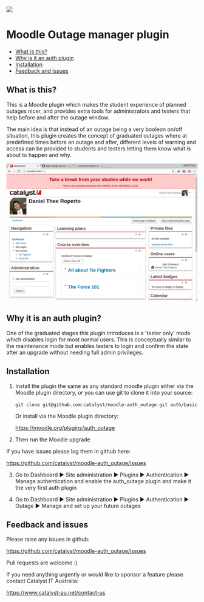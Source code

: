 <a href="https://travis-ci.org/catalyst/moodle-auth_outage">
<img src="https://travis-ci.org/catalyst/moodle-auth_outage.svg?branch=master">
</a>

# Moodle Outage manager plugin

* [What is this?](#what-is-this)
* [Why is it an auth plugin](#why-it-is-an-auth-plugin)
* [Installation](#installation)
* [Feedback and issues](#feedback-and-issues)

What is this?
-------------

This is a Moodle plugin which makes the student experience of planned outages nicer, and provides extra tools for administrators and testers that help before and after the outage window.

The main idea is that instead of an outage being a very booleon on/off situation, this plugin creates the concept of graduated outages where at predefined times before an outage and after, different levels of warning and access can be provided to students and testers letting them know what is about to happen and why.

![Screenshot as of 2016-09-06](docs/2016-09-06_screenshot.png?raw=true)


Why it is an auth plugin?
-------------------------

One of the graduated stages this plugin introduces is a 'tester only' mode which disables login for most normal users. This is conceptually similar to the maintenance mode but enables testers to login and confirm the state after an upgrade without needing full admin privileges. 


Installation
------------

1. Install the plugin the same as any standard moodle plugin either via the
Moodle plugin directory, or you can use git to clone it into your source:

     ```git clone git@github.com:catalyst/moodle-auth_outage.git auth/basic```

    Or install via the Moodle plugin directory:
    
     https://moodle.org/plugins/auth_outage

2. Then run the Moodle upgrade

If you have issues please log them in github here:

https://github.com/catalyst/moodle-auth_outage/issues

3. Go to Dashboard ► Site administration ► Plugins ► Authentication ► Manage authentication and enable the auth_outage plugin and make it the very first auth plugin

4. Go to Dashboard ► Site administration ► Plugins ► Authentication ► Outage ► Manage and set up your future outages


Feedback and issues
-------------------

Please raise any issues in github:

https://github.com/catalyst/moodle-auth_outage/issues

Pull requests are welcome :)

If you need anything urgently or would like to sponsor a feature please contact Catalyst IT Australia:

https://www.catalyst-au.net/contact-us
